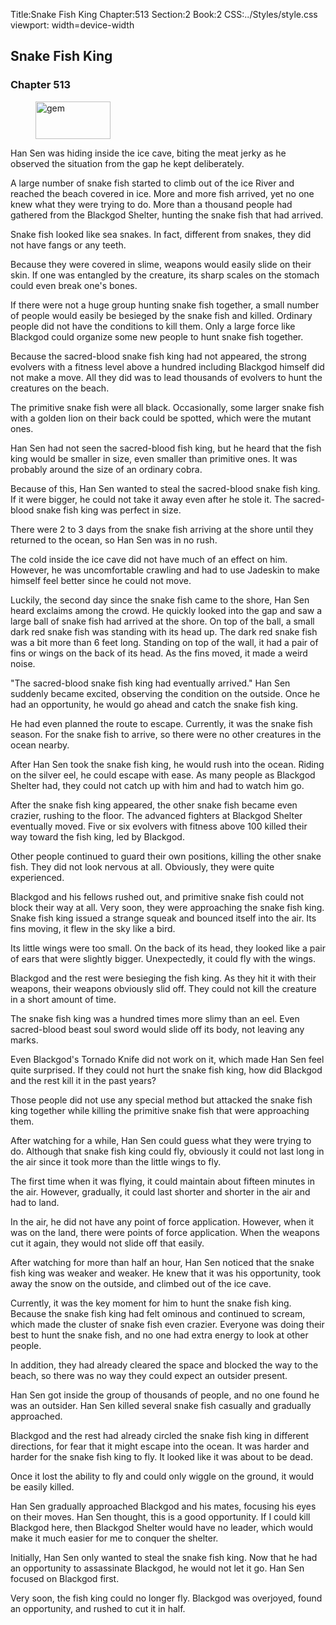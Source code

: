 Title:Snake Fish King 
Chapter:513 
Section:2 
Book:2 
CSS:../Styles/style.css 
viewport: width=device-width
  
## Snake Fish King
### Chapter 513
  
<figure>
	<img src="../Images/gem.gif" alt="gem" id="gem" width="120" height="60" />
</figure>
  

  
Han Sen was hiding inside the ice cave, biting the meat jerky as he observed the situation from the gap he kept deliberately.

A large number of snake fish started to climb out of the ice River and reached the beach covered in ice. More and more fish arrived, yet no one knew what they were trying to do. More than a thousand people had gathered from the Blackgod Shelter, hunting the snake fish that had arrived.

Snake fish looked like sea snakes. In fact, different from snakes, they did not have fangs or any teeth.

Because they were covered in slime, weapons would easily slide on their skin. If one was entangled by the creature, its sharp scales on the stomach could even break one's bones.

If there were not a huge group hunting snake fish together, a small number of people would easily be besieged by the snake fish and killed. Ordinary people did not have the conditions to kill them. Only a large force like Blackgod could organize some new people to hunt snake fish together.

Because the sacred-blood snake fish king had not appeared, the strong evolvers with a fitness level above a hundred including Blackgod himself did not make a move. All they did was to lead thousands of evolvers to hunt the creatures on the beach.

The primitive snake fish were all black. Occasionally, some larger snake fish with a golden lion on their back could be spotted, which were the mutant ones.

Han Sen had not seen the sacred-blood fish king, but he heard that the fish king would be smaller in size, even smaller than primitive ones. It was probably around the size of an ordinary cobra.

Because of this, Han Sen wanted to steal the sacred-blood snake fish king. If it were bigger, he could not take it away even after he stole it. The sacred-blood snake fish king was perfect in size.

There were 2 to 3 days from the snake fish arriving at the shore until they returned to the ocean, so Han Sen was in no rush.

The cold inside the ice cave did not have much of an effect on him. However, he was uncomfortable crawling and had to use Jadeskin to make himself feel better since he could not move.

Luckily, the second day since the snake fish came to the shore, Han Sen heard exclaims among the crowd. He quickly looked into the gap and saw a large ball of snake fish had arrived at the shore. On top of the ball, a small dark red snake fish was standing with its head up. The dark red snake fish was a bit more than 6 feet long. Standing on top of the wall, it had a pair of fins or wings on the back of its head. As the fins moved, it made a weird noise.

"The sacred-blood snake fish king had eventually arrived." Han Sen suddenly became excited, observing the condition on the outside. Once he had an opportunity, he would go ahead and catch the snake fish king.

He had even planned the route to escape. Currently, it was the snake fish season. For the snake fish to arrive, so there were no other creatures in the ocean nearby.

After Han Sen took the snake fish king, he would rush into the ocean. Riding on the silver eel, he could escape with ease. As many people as Blackgod Shelter had, they could not catch up with him and had to watch him go.

After the snake fish king appeared, the other snake fish became even crazier, rushing to the floor. The advanced fighters at Blackgod Shelter eventually moved. Five or six evolvers with fitness above 100 killed their way toward the fish king, led by Blackgod.

Other people continued to guard their own positions, killing the other snake fish. They did not look nervous at all. Obviously, they were quite experienced.

Blackgod and his fellows rushed out, and primitive snake fish could not block their way at all. Very soon, they were approaching the snake fish king. Snake fish king issued a strange squeak and bounced itself into the air. Its fins moving, it flew in the sky like a bird.

Its little wings were too small. On the back of its head, they looked like a pair of ears that were slightly bigger. Unexpectedly, it could fly with the wings.

Blackgod and the rest were besieging the fish king. As they hit it with their weapons, their weapons obviously slid off. They could not kill the creature in a short amount of time.

The snake fish king was a hundred times more slimy than an eel. Even sacred-blood beast soul sword would slide off its body, not leaving any marks.

Even Blackgod's Tornado Knife did not work on it, which made Han Sen feel quite surprised. If they could not hurt the snake fish king, how did Blackgod and the rest kill it in the past years?

Those people did not use any special method but attacked the snake fish king together while killing the primitive snake fish that were approaching them.

After watching for a while, Han Sen could guess what they were trying to do. Although that snake fish king could fly, obviously it could not last long in the air since it took more than the little wings to fly.

The first time when it was flying, it could maintain about fifteen minutes in the air. However, gradually, it could last shorter and shorter in the air and had to land.

In the air, he did not have any point of force application. However, when it was on the land, there were points of force application. When the weapons cut it again, they would not slide off that easily.

After watching for more than half an hour, Han Sen noticed that the snake fish king was weaker and weaker. He knew that it was his opportunity, took away the snow on the outside, and climbed out of the ice cave.

Currently, it was the key moment for him to hunt the snake fish king. Because the snake fish king had felt ominous and continued to scream, which made the cluster of snake fish even crazier. Everyone was doing their best to hunt the snake fish, and no one had extra energy to look at other people.

In addition, they had already cleared the space and blocked the way to the beach, so there was no way they could expect an outsider present.

Han Sen got inside the group of thousands of people, and no one found he was an outsider. Han Sen killed several snake fish casually and gradually approached.

Blackgod and the rest had already circled the snake fish king in different directions, for fear that it might escape into the ocean. It was harder and harder for the snake fish king to fly. It looked like it was about to be dead.

Once it lost the ability to fly and could only wiggle on the ground, it would be easily killed.

Han Sen gradually approached Blackgod and his mates, focusing his eyes on their moves. Han Sen thought, this is a good opportunity. If I could kill Blackgod here, then Blackgod Shelter would have no leader, which would make it much easier for me to conquer the shelter.

Initially, Han Sen only wanted to steal the snake fish king. Now that he had an opportunity to assassinate Blackgod, he would not let it go. Han Sen focused on Blackgod first.

Very soon, the fish king could no longer fly. Blackgod was overjoyed, found an opportunity, and rushed to cut it in half.